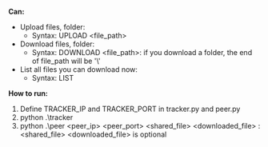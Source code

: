 **Can:**
  - Upload files, folder:
    + Syntax: UPLOAD <file_path>
  - Download files, folder:
    + Syntax: DOWNLOAD <file_path>: if you download a folder, the end of file_path will be '\\'
  - List all files you can download now:
    + Syntax: LIST 

**How to run:**
  1. Define TRACKER_IP and TRACKER_PORT in tracker.py and peer.py
  2. python .\tracker
  3. python .\peer <peer_ip> <peer_port> <shared_file> <downloaded_file> : <shared_file> <downloaded_file> is optional

